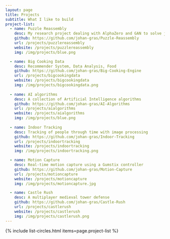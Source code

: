 ```yaml
---
layout: page
title: Projects
subtitle: What I like to build
project-list:
  - name: Puzzle Reassembly
    desc: My research project dealing with AlphaZero and GAN to solve jigswa puzzle!
    github: https://github.com/johan-gras/Puzzle-Reassembly
    url: /projects/puzzlereassembly
    website: /projects/puzzlereassembly
    img: /img/projects/blue.png

  - name: Big Cooking Data
    desc: Recommender System, Data Analysis, Food
    github: https://github.com/johan-gras/Big-Cooking-Engine
    url: /projects/bigcookingdata
    website: /projects/bigcookingdata
    img: /img/projects/bigcookingdata.png
  
  - name: AI algorithms
    desc: A collection of Artificial Intelligence algorithms
    github: https://github.com/johan-gras/AI-Algorithms
    url: /projects/aialgorithms
    website: /projects/aialgorithms
    img: /img/projects/blue.png
  
  - name: Indoor Tracking
    desc: Tracking of people through time with image processing
    github: https://github.com/johan-gras/Indoor-Tracking
    url: /projects/indoortracking
    website: /projects/indoortracking
    img: /img/projects/indoortracking.png

  - name: Motion Capture
    desc: Real-time motion capture using a Gumstix controller
    github: https://github.com/johan-gras/Motion-Capture
    url: /projects/motioncapture
    website: /projects/motioncapture
    img: /img/projects/motioncapture.jpg

  - name: Castle Rush
    desc: A multiplayer medieval tower defense
    github: https://github.com/johan-gras/Castle-Rush
    url: /projects/castlerush
    website: /projects/castlerush
    img: /img/projects/castlerush.png
---
```


<!--
This is a collection of some personal projects I've worked on that are easily viewable online. Anything that is not browser-friendly will not make the cut :( 
 Trouver une autre phrase -->

{% include list-circles.html items=page.project-list %}
